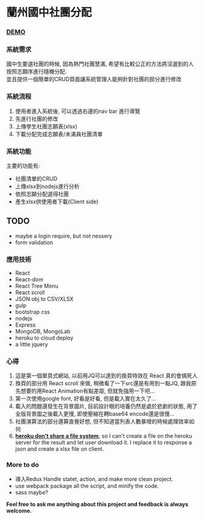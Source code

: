 # 蘭州國中社團分配

### [DEMO](https://lcjh-associations.herokuapp.com/)

### 系統需求
  國中生要選社團的時候, 因為熱門社團慧滿, 希望有比較公正的方法將沒選到的人按照志願序進行隨機分配.  
  並且提供一個簡單的CRUD頁面讓系統管理人能夠針對社團的部分進行修改
  
### 系統流程 ###
  1. 使用者進入系統後, 可以透過右邊的nav bar 進行導覽
  2. 先進行社團的修改
  3. 上傳學生社團志願表(xlsx)
  4. 下載分配完成志願表/未滿員社團清單

### 系統功能  
  主要的功能有:
  - 社團清單的CRUD
  - 上傳xlsx到nodejs進行分析
  - 依照志願分配選得社團
  - 產生xlsx供使用者下載(Client side)

## TODO
 - maybe a login require, but not nessery
 - form validation
 
### 應用技術
* React
* React-dom
* React Tree Menu
* React scroll
* JSON obj to CSV/XLSX
* gulp 
* bootstrap css
* nodejs
* Express
* MongoDB, MongoLab
* heroku to cloud deploy
* a little jquery

### 心得
1. 這是第一個單頁式網站, 以前用JQ可以達到的換頁特效在 React 真的會搞死人
2. 換頁的部分用 React scroll 來做, 稍微看了一下src還是有用到一點JQ, 跟我原先想要的用React Animation有點差距, 但就免強用一下吧...
3. 第一次使用google font, 好看是好看, 但是載入實在太久了...  
4. 載入的問題還發生在背景圖片, 目前設計眼的培養仍然是處於悲劇的狀態, 用了全版背景圖之後載入更慢, 即使壓縮在轉base64 encode還是很慢...
5. 社團演算法的部分還算直覺好想, 但不知道當列表人數暴增的時候處理效率如何
6. **[heroku don't share a file system](https://devcenter.heroku.com/articles/how-heroku-works)**, so I can't create a file on the heroku server for the result and let user download it. I replace it to response a json and create a xlsx file on client.

### More to do
* 導入Redux Handle statet, action, and make more clean project.
* use webpack package all the script, and minify the code.
* sass maybe?

**Feel free to ask me anything about this project and feedback is always welcome.**


